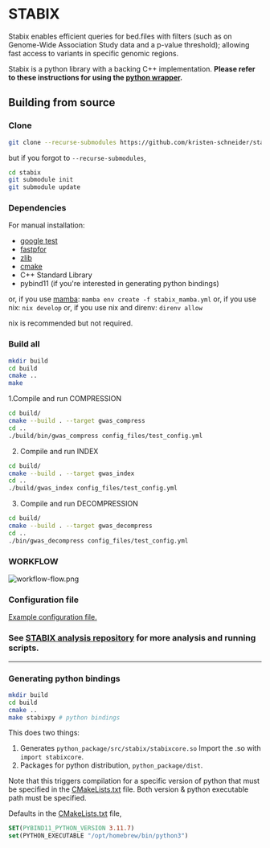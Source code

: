 # STABIX

Stabix enables efficient queries for bed.files with filters (such as on Genome-Wide Association Study data and a p-value threshold); allowing fast access to variants in specific genomic regions.

Stabix is a python library with a backing C++ implementation.
**Please refer to these instructions for using the [python wrapper](https://pypi.org/project/stabix/1.0.0/).**

## Building from source


### Clone
```bash
git clone --recurse-submodules https://github.com/kristen-schneider/stabix.git
```
but if you forgot to `--recurse-submodules`,
```bash
cd stabix
git submodule init
git submodule update
```
### Dependencies
For manual installation:
- [google test](https://github.com/google/googletest)
- [fastpfor](https://github.com/lemire/FastPFor/blob/master/README.md)
- [zlib](https://www.zlib.net)
- [cmake](https://cmake.org)
- C++ Standard Library
- pybind11 (if you're interested in generating python bindings)

or, if you use [mamba](https://mamba.readthedocs.io/en/latest/installation/mamba-installation.html): `mamba env create -f stabix_mamba.yml`
or, if you use nix: `nix develop`
or, if you use nix and direnv: `direnv allow`

nix is recommended but not required.

### Build all
```bash
mkdir build
cd build
cmake ..
make
```

1.Compile and run COMPRESSION
```bash
cd build/
cmake --build . --target gwas_compress
cd ..
./build/bin/gwas_compress config_files/test_config.yml
```

2. Compile and run INDEX
```bash
cd build/
cmake --build . --target gwas_index
cd ..
./build/gwas_index config_files/test_config.yml
```

3. Compile and run DECOMPRESSION
```bash
cd build/
cmake --build . --target gwas_decompress
cd ..
./bin/gwas_decompress config_files/test_config.yml
```

### WORKFLOW
 ![workflow-flow.png](workflow_flow.png)

### Configuration file
[Example configuration file.](https://github.com/kristen-schneider/gwas-cpp/blob/config_files/test_config.yml)<br>

### See [STABIX analysis repository](https://github.com/kristen-schneider/stabix-analysis) for more analysis and running scripts.

---

### Generating python bindings

```bash
mkdir build
cd build
cmake ..
make stabixpy # python bindings
```

This does two things:
1. Generates `python_package/src/stabix/stabixcore.so`
Import the .so with `import stabixcore`.
2. Packages for python distribution, `python_package/dist`.

Note that this triggers compilation for a specific version
of python that must be specified in the [CMakeLists.txt]() file.
Both version & python executable path must be specified.

Defaults in the [CMakeLists.txt]() file,

```cmake
SET(PYBIND11_PYTHON_VERSION 3.11.7)
set(PYTHON_EXECUTABLE "/opt/homebrew/bin/python3")
```
